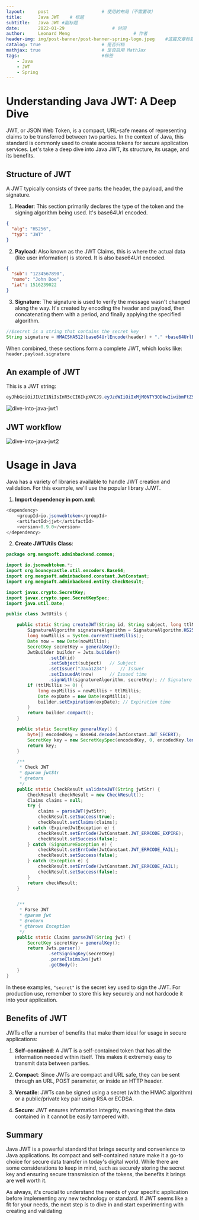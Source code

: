 ```yaml
---
layout:     post   				    # 使用的布局（不需要改）
title:      Java JWT  	# 标题 
subtitle:   Java JWT #副标题
date:       2022-01-29  				# 时间
author:     Leonard Meng						# 作者
header-img: img/post-banner/post-banner-spring-logo.jpeg 	#这篇文章标题背景图片
catalog: true 						# 是否归档
mathjax: true                       # 是否启用 MathJax
tags:								#标签
    - Java
    - JWT
    - Spring
---
```

# Understanding Java JWT: A Deep Dive 

JWT, or JSON Web Token, is a compact, URL-safe means of representing claims to be transferred between two parties. In the context of Java, this standard is commonly used to create access tokens for secure application services. Let's take a deep dive into Java JWT, its structure, its usage, and its benefits.

## Structure of JWT

A JWT typically consists of three parts: the header, the payload, and the signature.

1. **Header**: This section primarily declares the type of the token and the signing algorithm being used. It's base64Url encoded.

```json
{
  "alg": "HS256",
  "typ": "JWT"
}
```

2. **Payload**: Also known as the JWT Claims, this is where the actual data (like user information) is stored. It is also base64Url encoded.

```json
{
  "sub": "1234567890",
  "name": "John Doe",
  "iat": 1516239022
}
```

3. **Signature**: The signature is used to verify the message wasn't changed along the way. It's created by encoding the header and payload, then concatenating them with a period, and finally applying the specified algorithm.

```java
//$secret is a string that contains the secret key
String signature = HMACSHA512(base64UrlEncode(header) + "." +base64UrlEncode(payload), secret)

```


When combined, these sections form a complete JWT, which looks like: `header.payload.signature`

## An example of JWT
This is a JWT string:
```java
eyJhbGciOiJIUzI1NiIsInR5cCI6IkpXVCJ9.eyJzdWIiOiIxMjM0NTY3ODkwIiwibmFtZSI6IkpvaG4gRG9lIiwiaWF0IjoxNTE2MjM5MDIyfQ.SflKxwRJSMeKKF2QT4fwpMeJf36POk6yJV_adQssw5c
```

![dive-into-java-jwt1](https://www.menglingjun.com/img/in-post/dive-into-java-jwt1.png)
## JWT workflow
![dive-into-java-jwt2](https://www.menglingjun.com/img/in-post/dive-into-java-jwt2.png)

# Usage in Java

Java has a variety of libraries available to handle JWT creation and validation. For this example, we'll use the popular library JJWT.

1. **Import dependency in pom.xml**: 

```java
<dependency>
    <groupId>io.jsonwebtoken</groupId>
    <artifactId>jjwt</artifactId>
    <version>0.9.0</version>
</dependency>
```

2. **Create JWTUtils Class**:

```java
package org.mengsoft.adminbackend.common;

import io.jsonwebtoken.*;
import org.bouncycastle.util.encoders.Base64;
import org.mengsoft.adminbackend.constant.JwtConstant;
import org.mengsoft.adminbackend.entity.CheckResult;

import javax.crypto.SecretKey;
import javax.crypto.spec.SecretKeySpec;
import java.util.Date;

public class JwtUtils {

    public static String createJWT(String id, String subject, long ttlMillis) {
        SignatureAlgorithm signatureAlgorithm = SignatureAlgorithm.HS256;
        long nowMillis = System.currentTimeMillis();
        Date now = new Date(nowMillis);
        SecretKey secretKey = generalKey();
        JwtBuilder builder = Jwts.builder()
                .setId(id)
                .setSubject(subject)   // Subject
                .setIssuer("Java1234")     // Issuer
                .setIssuedAt(now)      // Issued time
                .signWith(signatureAlgorithm, secretKey); // Signature Algorithm and Secret Key
        if (ttlMillis >= 0) {
            long expMillis = nowMillis + ttlMillis;
            Date expDate = new Date(expMillis);
            builder.setExpiration(expDate); // Expiration time
        }
        return builder.compact();
    }

    public static SecretKey generalKey() {
        byte[] encodedKey = Base64.decode(JwtConstant.JWT_SECERT);
        SecretKey key = new SecretKeySpec(encodedKey, 0, encodedKey.length, "AES");
        return key;
    }

    /**
     * Check JWT
     * @param jwtStr
     * @return
     */
    public static CheckResult validateJWT(String jwtStr) {
        CheckResult checkResult = new CheckResult();
        Claims claims = null;
        try {
            claims = parseJWT(jwtStr);
            checkResult.setSuccess(true);
            checkResult.setClaims(claims);
        } catch (ExpiredJwtException e) {
            checkResult.setErrCode(JwtConstant.JWT_ERRCODE_EXPIRE);
            checkResult.setSuccess(false);
        } catch (SignatureException e) {
            checkResult.setErrCode(JwtConstant.JWT_ERRCODE_FAIL);
            checkResult.setSuccess(false);
        } catch (Exception e) {
            checkResult.setErrCode(JwtConstant.JWT_ERRCODE_FAIL);
            checkResult.setSuccess(false);
        }
        return checkResult;
    }


    /**
     * Parse JWT
     * @param jwt
     * @return
     * @throws Exception
     */
    public static Claims parseJWT(String jwt) {
        SecretKey secretKey = generalKey();
        return Jwts.parser()
                .setSigningKey(secretKey)
                .parseClaimsJws(jwt)
                .getBody();
    }
}

```

In these examples, `"secret"` is the secret key used to sign the JWT. For production use, remember to store this key securely and not hardcode it into your application.

## Benefits of JWT

JWTs offer a number of benefits that make them ideal for usage in secure applications:

1. **Self-contained**: A JWT is a self-contained token that has all the information needed within itself. This makes it extremely easy to transmit data between parties.

2. **Compact**: Since JWTs are compact and URL safe, they can be sent through an URL, POST parameter, or inside an HTTP header.

3. **Versatile**: JWTs can be signed using a secret (with the HMAC algorithm) or a public/private key pair using RSA or ECDSA.

4. **Secure**: JWT ensures information integrity, meaning that the data contained in it cannot be easily tampered with.

## Summary

Java JWT is a powerful standard that brings security and convenience to Java applications. Its compact and self-contained nature make it a go-to choice for secure data transfer in today's digital world. While there are some considerations to keep in mind, such as securely storing the secret key and ensuring secure transmission of the tokens, the benefits it brings are well worth it.

As always, it's crucial to understand the needs of your specific application before implementing any new technology or standard. If JWT seems like a fit for your needs, the next step is to dive in and start experimenting with creating and validating